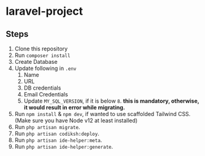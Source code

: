 # laravel-project

## Steps
1. Clone this repository 
2. Run `composer install`
3. Create Database
4. Update following in `.env`
    1. Name
    2. URL
    3. DB credentials
    4. Email Credentials
    5. Update `MY_SQL_VERSION`, if it is below `8`. **this is mandatory, otherwise, it would result in error while migrating.**
5. Run `npm install` & `npm dev`, if wanted to use scaffolded Tailwind CSS. (Make sure you have Node v12 at least installed)
6. Run `php artisan migrate`.
7. Run `php artisan codiksh:deploy`.
8. Run `php artisan ide-helper:meta`.
9. Run `php artisan ide-helper:generate`.

    

